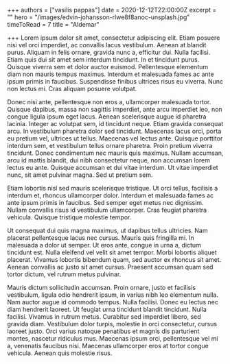 +++
authors = ["vasilis pappas"]
date = 2020-12-12T22:00:00Z
excerpt = ""
hero = "/images/edvin-johansson-rlwe8f8anoc-unsplash.jpg"
timeToRead = 7
title = "Aldemar"

+++
Lorem ipsum dolor sit amet, consectetur adipiscing elit. Etiam posuere nisi vel orci imperdiet, ac convallis lacus vestibulum. Aenean at blandit purus. Aliquam in felis ornare, gravida nunc a, efficitur dui. Nulla facilisi. Etiam quis dui sit amet sem interdum tincidunt. In et tincidunt purus. Quisque viverra sem et dolor auctor euismod. Pellentesque elementum diam non mauris tempus maximus. Interdum et malesuada fames ac ante ipsum primis in faucibus. Suspendisse finibus ultrices risus eu viverra. Nunc non lectus mi. Cras aliquam posuere volutpat.

Donec nisi ante, pellentesque non eros a, ullamcorper malesuada tortor. Quisque dapibus, massa non sagittis imperdiet, ante arcu imperdiet leo, non congue ligula ipsum eget lacus. Aenean scelerisque augue id pharetra lacinia. Integer ac volutpat sem, id tincidunt neque. Etiam gravida consequat arcu. In vestibulum pharetra dolor sed tincidunt. Maecenas lacus orci, porta eu pretium vel, ultrices ut tellus. Maecenas vel lectus ante. Quisque porttitor interdum sem, et vestibulum tellus ornare pharetra. Proin pretium viverra tincidunt. Donec condimentum nec mauris quis maximus. Nullam accumsan, arcu id mattis blandit, dui nibh consectetur neque, non accumsan lorem lectus eu ante. Quisque accumsan et dui vitae interdum. Ut vitae imperdiet nunc, sit amet pulvinar magna. Sed ut pretium sem.

Etiam lobortis nisl sed mauris scelerisque tristique. Ut orci tellus, facilisis a interdum et, rhoncus ullamcorper dolor. Interdum et malesuada fames ac ante ipsum primis in faucibus. Sed semper eget metus nec dignissim. Nullam convallis risus id vestibulum ullamcorper. Cras feugiat pharetra vehicula. Quisque tristique molestie tempor.

Ut consequat dui quis magna maximus, ut dapibus tellus ultricies. Nam placerat pellentesque lacus nec cursus. Mauris quis fringilla mi. In malesuada a dolor ut semper. Ut eros ante, congue in urna a, dictum tincidunt est. Nulla eleifend vel velit sit amet tempor. Morbi lobortis aliquet placerat. Vivamus lobortis bibendum quam, sed auctor ex rhoncus sit amet. Aenean convallis ac justo sit amet cursus. Praesent accumsan quam sed tortor dictum, vel rutrum metus pulvinar.

Mauris dictum sollicitudin accumsan. Proin ornare, justo et facilisis vestibulum, ligula odio hendrerit ipsum, in varius nibh leo elementum nulla. Nam auctor augue id commodo tempus. Nulla facilisi. Donec eu lectus nec diam hendrerit laoreet. Ut feugiat urna tincidunt blandit tincidunt. Nulla facilisi. Vivamus in rutrum metus. Curabitur sed imperdiet libero, sed gravida diam. Vestibulum dolor turpis, molestie in orci consectetur, cursus laoreet justo. Orci varius natoque penatibus et magnis dis parturient montes, nascetur ridiculus mus. Maecenas ipsum orci, pellentesque vel mi a, venenatis faucibus nisi. Maecenas ullamcorper eros at tortor congue vehicula. Aenean quis molestie risus.